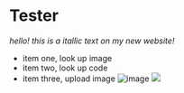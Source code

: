 # Tester
*hello! this is a itallic text on my new website!*
- item one, look up image
- item two, look up code
- item three, upload image ![image](https://github.com/Dugs4life/Tester/assets/144772657/c7149c15-dfba-4a3e-9352-2a6d3e8f891a)
  <a href="https://www.educative.io/answers/how-to-add-a-link-to-an-image-in-html#"> <img src="https://github.com/Dugs4life/Tester/assets/144772657/1d9752f6-2974-4358-8e84-e1e841a3dda3"></a>

